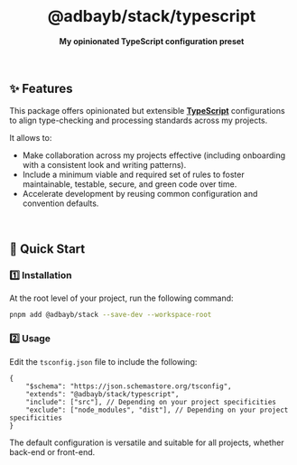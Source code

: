 <br>
<div align="center">
    <h1>@adbayb/stack/typescript</h1>
    <strong>My opinionated TypeScript configuration preset</strong>
</div>
<br>
<br>

## ✨ Features

This package offers opinionated but extensible **[TypeScript](https://www.typescriptlang.org/tsconfig/)** configurations to align type-checking and processing standards across my projects.

It allows to:

- Make collaboration across my projects effective (including onboarding with a consistent look and writing patterns).
- Include a minimum viable and required set of rules to foster maintainable, testable, secure, and green code over time.
- Accelerate development by reusing common configuration and convention defaults.

<br />

## 🚀 Quick Start

### 1️⃣ Installation

At the root level of your project, run the following command:

```bash
pnpm add @adbayb/stack --save-dev --workspace-root
```

### 2️⃣ Usage

Edit the `tsconfig.json` file to include the following:

```jsonc
{
	"$schema": "https://json.schemastore.org/tsconfig",
	"extends": "@adbayb/stack/typescript",
	"include": ["src"], // Depending on your project specificities
	"exclude": ["node_modules", "dist"], // Depending on your project specificities
}
```

The default configuration is versatile and suitable for all projects, whether back-end or front-end.

<br />
